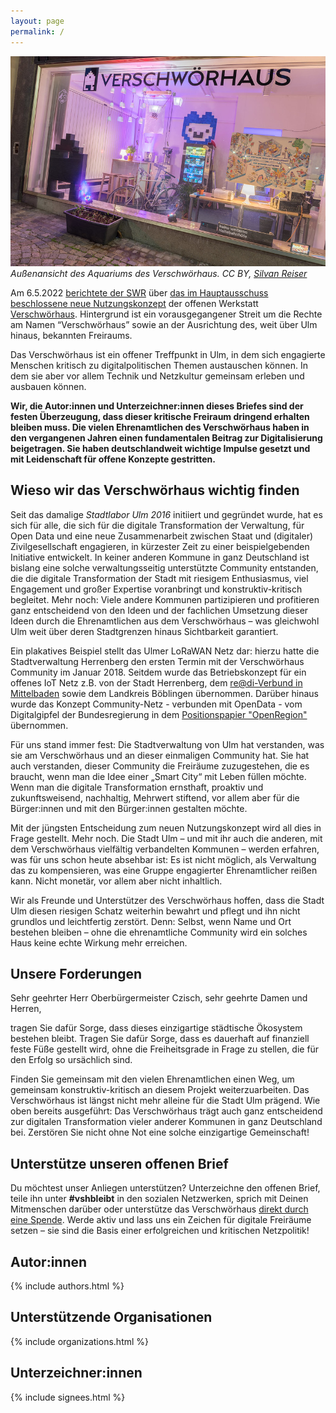 ```yaml
---
layout: page
permalink: /
---
```

![Außenansicht des Aquariums des Verschwörhaus](vsh.jpg) _Außenansicht des Aquariums des Verschwörhaus. CC BY, [Silvan Reiser](https://konkludenz.de)_

Am 6.5.2022 [berichtete der SWR](https://www.swr.de/swraktuell/baden-wuerttemberg/ulm/neues-nutzungskonzept-fuer-verschwoerhaus-ulm-100.html)
über [das im Hauptausschuss beschlossene neue Nutzungskonzept](https://buergerinfo.ulm.de/vo0050.php?__kvonr=7605) der offenen Werkstatt [Verschwörhaus](https://verschwoerhaus.de/).
Hintergrund ist ein vorausgegangener Streit um die Rechte am Namen “Verschwörhaus” sowie an der Ausrichtung des, weit über Ulm hinaus, bekannten Freiraums.

Das Verschwörhaus ist ein offener Treffpunkt in Ulm, in dem sich engagierte Menschen kritisch zu digitalpolitischen Themen austauschen können. In dem sie aber vor allem Technik und Netzkultur gemeinsam erleben und ausbauen können.

**Wir, die Autor:innen und Unterzeichner:innen dieses Briefes sind der festen Überzeugung, dass dieser kritische Freiraum dringend erhalten bleiben muss. Die vielen Ehrenamtlichen des Verschwörhaus haben in den vergangenen Jahren einen fundamentalen Beitrag zur Digitalisierung beigetragen. Sie haben deutschlandweit wichtige Impulse gesetzt und mit Leidenschaft für offene Konzepte gestritten.**

## Wieso wir das Verschwörhaus wichtig finden

Seit das damalige *Stadtlabor Ulm 2016* initiiert und gegründet wurde, hat es sich für alle, die sich für die digitale Transformation der Verwaltung, für Open Data und eine neue Zusammenarbeit zwischen Staat und (digitaler) Zivilgesellschaft engagieren, in kürzester Zeit zu einer beispielgebenden Initiative entwickelt. In keiner anderen Kommune in ganz Deutschland ist bislang eine solche verwaltungsseitig unterstützte Community entstanden, die die digitale Transformation der Stadt mit riesigem Enthusiasmus, viel Engagement und großer Expertise voranbringt und konstruktiv-kritisch begleitet. Mehr noch: Viele andere Kommunen partizipieren und profitieren ganz entscheidend von den Ideen und der fachlichen Umsetzung dieser Ideen durch die Ehrenamtlichen aus dem Verschwörhaus – was gleichwohl Ulm weit über deren Stadtgrenzen hinaus Sichtbarkeit garantiert.

Ein plakatives Beispiel stellt das Ulmer LoRaWAN Netz dar: hierzu hatte die Stadtverwaltung Herrenberg den ersten Termin mit der Verschwörhaus Community im Januar 2018. Seitdem wurde das Betriebskonzept für ein offenes IoT Netz z.B. von der Stadt Herrenberg, dem [re@di-Verbund in Mittelbaden](https://readi.de/) sowie dem Landkreis Böblingen übernommen. Darüber hinaus wurde das Konzept Community-Netz - verbunden mit OpenData - vom Digitalgipfel der Bundesregierung in dem [Positionspapier "OpenRegion"](https://deutschland-intelligent-vernetzt.org/app/uploads/2020/05/Offene-IoT-Funknetze-und-offene-Daten-f%C3%BCr-eine-Open-Region-am-Beispiel-der-Region-Stuttgart.pdf) übernommen.

Für uns stand immer fest: Die Stadtverwaltung von Ulm hat verstanden, was sie am Verschwörhaus und an dieser einmaligen Community hat. Sie hat auch verstanden, dieser Community die Freiräume zuzugestehen, die es braucht, wenn man die Idee einer „Smart City“ mit Leben füllen möchte. Wenn man die digitale Transformation ernsthaft, proaktiv und zukunftsweisend, nachhaltig, Mehrwert stiftend, vor allem aber für die Bürger:innen und mit den Bürger:innen gestalten möchte.

Mit der jüngsten Entscheidung zum neuen Nutzungskonzept wird all dies in Frage gestellt. Mehr noch. Die Stadt Ulm – und mit ihr auch die anderen, mit dem Verschwörhaus vielfältig verbandelten Kommunen – werden erfahren, was für uns schon heute absehbar ist: Es ist nicht möglich, als Verwaltung das zu kompensieren, was eine Gruppe engagierter Ehrenamtlicher reißen kann. Nicht monetär, vor allem aber nicht inhaltlich.

Wir als Freunde und Unterstützer des Verschwörhaus hoffen, dass die Stadt Ulm diesen riesigen Schatz weiterhin bewahrt und pflegt und ihn nicht grundlos und leichtfertig zerstört. Denn: Selbst, wenn Name und Ort bestehen bleiben – ohne die ehrenamtliche Community wird ein solches Haus keine echte Wirkung mehr erreichen.

## Unsere Forderungen

Sehr geehrter Herr Oberbürgermeister Czisch, sehr geehrte Damen und Herren,

tragen Sie dafür Sorge, dass dieses einzigartige städtische Ökosystem bestehen bleibt. Tragen Sie dafür Sorge, dass es dauerhaft auf finanziell feste Füße gestellt wird, ohne die Freiheitsgrade in Frage zu stellen, die für den Erfolg so ursächlich sind.

Finden Sie gemeinsam mit den vielen Ehrenamtlichen einen Weg, um gemeinsam konstruktiv-kritisch an diesem Projekt weiterzuarbeiten. Das Verschwörhaus ist längst nicht mehr alleine für die Stadt Ulm prägend. Wie oben bereits ausgeführt: Das Verschwörhaus trägt auch ganz entscheidend zur digitalen Transformation vieler anderer Kommunen in ganz Deutschland bei. Zerstören Sie nicht ohne Not eine solche einzigartige Gemeinschaft!

## Unterstütze unseren offenen Brief

Du möchtest unser Anliegen unterstützen? Unterzeichne den offenen Brief, teile ihn unter **#vshbleibt** in den sozialen Netzwerken,
sprich mit Deinen Mitmenschen darüber oder unterstütze das Verschwörhaus [direkt durch eine Spende](https://verschwoerhaus.de/spenden/). Werde
aktiv und lass uns ein Zeichen für digitale Freiräume setzen – sie sind die Basis einer erfolgreichen und kritischen Netzpolitik!

## Autor:innen

{% include authors.html %}

## Unterstützende Organisationen

{% include organizations.html %}

## Unterzeichner:innen

{% include signees.html %}

